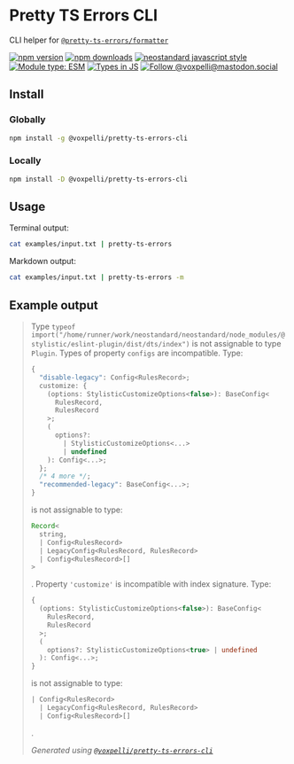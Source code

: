# Pretty TS Errors CLI

CLI helper for [`@pretty-ts-errors/formatter`](https://www.npmjs.com/package/@pretty-ts-errors/formatter)

[![npm version](https://img.shields.io/npm/v/@voxpelli/pretty-ts-errors-cli.svg?style=flat)](https://www.npmjs.com/package/@voxpelli/pretty-ts-errors-cli)
[![npm downloads](https://img.shields.io/npm/dm/@voxpelli/pretty-ts-errors-cli.svg?style=flat)](https://www.npmjs.com/package/@voxpelli/pretty-ts-errors-cli)
[![neostandard javascript style](https://img.shields.io/badge/code_style-neostandard-7fffff?style=flat&labelColor=ff80ff)](https://github.com/neostandard/neostandard)
[![Module type: ESM](https://img.shields.io/badge/module%20type-esm-brightgreen)](https://github.com/voxpelli/badges-cjs-esm)
[![Types in JS](https://img.shields.io/badge/types_in_js-yes-brightgreen)](https://github.com/voxpelli/types-in-js)
[![Follow @voxpelli@mastodon.social](https://img.shields.io/mastodon/follow/109247025527949675?domain=https%3A%2F%2Fmastodon.social&style=social)](https://mastodon.social/@voxpelli)

## Install

### Globally

```sh
npm install -g @voxpelli/pretty-ts-errors-cli
```

### Locally

```sh
npm install -D @voxpelli/pretty-ts-errors-cli
```

## Usage

Terminal output:

```sh
cat examples/input.txt | pretty-ts-errors
```

Markdown output:

```sh
cat examples/input.txt | pretty-ts-errors -m
```

## Example output

> Type `typeof import("/home/runner/work/neostandard/neostandard/node_modules/@stylistic/eslint-plugin/dist/dts/index")` is not assignable to type `Plugin`.
>   Types of property `configs` are incompatible.
>     Type:
> ```ts
> {
>   "disable-legacy": Config<RulesRecord>;
>   customize: {
>     (options: StylisticCustomizeOptions<false>): BaseConfig<
>       RulesRecord,
>       RulesRecord
>     >;
>     (
>       options?:
>         | StylisticCustomizeOptions<...>
>         | undefined
>     ): Config<...>;
>   };
>   /* 4 more */;
>   "recommended-legacy": BaseConfig<...>;
> }
> ```
>
>  is not assignable to type:
> ```ts
> Record<
>   string,
>   | Config<RulesRecord>
>   | LegacyConfig<RulesRecord, RulesRecord>
>   | Config<RulesRecord>[]
> >
> ```
>
> .
>       Property `'customize'` is incompatible with index signature.
>         Type:
> ```ts
> {
>   (options: StylisticCustomizeOptions<false>): BaseConfig<
>     RulesRecord,
>     RulesRecord
>   >;
>   (
>     options?: StylisticCustomizeOptions<true> | undefined
>   ): Config<...>;
> }
> ```
>
>  is not assignable to type:
> ```ts
> | Config<RulesRecord>
>   | LegacyConfig<RulesRecord, RulesRecord>
>   | Config<RulesRecord>[]
> ```
>
> .
>
> _Generated using [`@voxpelli/pretty-ts-errors-cli`](https://github.com/voxpelli/pretty-ts-errors-cli)_


<!-- ## Used by

* [`example`](https://example.com/) – used by this one to do X and Y

## Similar modules

* [`example`](https://example.com/) – is similar in this way

## See also

* [Announcement blog post](#)
* [Announcement tweet](#) -->

